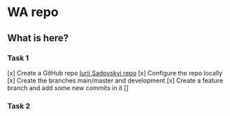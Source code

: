 # WA repo

## What is here?

### Task 1
[x] Create a GitHub repo  [Iurii Sadovskyi repo](https://github.com/sigella/WA)
[x] Configure the repo locally
[x] Create the branches main/master and development
[x] Create a feature branch and add some new commits in it 
[]

### Task 2
